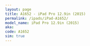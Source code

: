 ```yaml
---
layout: page
title: A1652 - iPad Pro 12.9in (2015)
permalink: /ipads/iPad-A1652/
model_name: iPad Pro 12.9in (2015)
aka: 
code: A1652
sim: true
---
```


